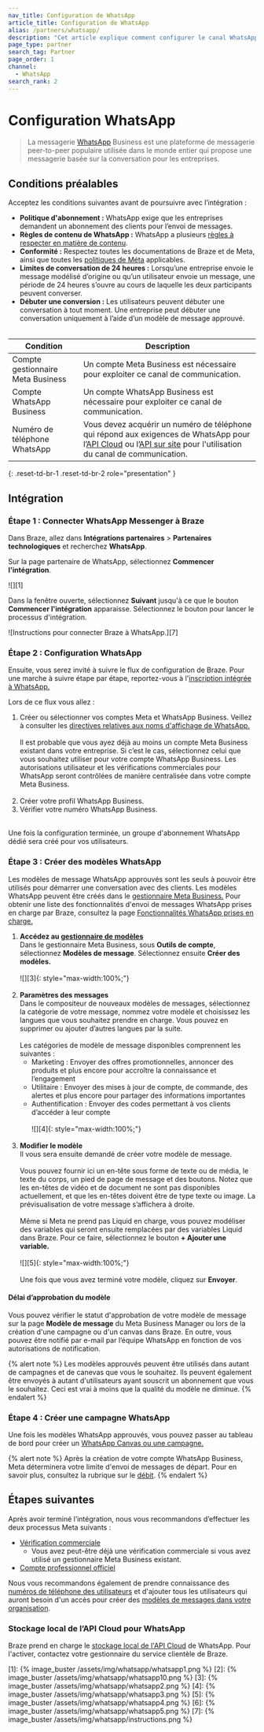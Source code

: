 ```yaml
---
nav_title: Configuration de WhatsApp
article_title: Configuration de WhatsApp
alias: /partners/whatsapp/
description: "Cet article explique comment configurer le canal WhatsApp de Braze, y compris les conditions préalables et les étapes suivantes suggérées."
page_type: partner
search_tag: Partner
page_order: 1
channel:
  - WhatsApp
search_rank: 2
---
```


# Configuration WhatsApp

> La messagerie [WhatsApp](https://www.whatsapp.com/) Business est une plateforme de messagerie peer-to-peer populaire utilisée dans le monde entier qui propose une messagerie basée sur la conversation pour les entreprises.	

## Conditions préalables

Acceptez les conditions suivantes avant de poursuivre avec l’intégration :

- **Politique d'abonnement :** WhatsApp exige que les entreprises demandent un abonnement des clients pour l’envoi de messages.
- **Règles de contenu de WhatsApp :** WhatsApp a plusieurs [règles à respecter en matière de contenu](https://www.whatsapp.com/legal/commerce-policy?l=en).
- **Conformité :** Respectez toutes les documentations de Braze et de Meta, ainsi que toutes les [politiques de Méta](https://www.whatsapp.com/legal/?lang=en) applicables.
- **Limites de conversation de 24 heures :** Lorsqu’une entreprise envoie le message modélisé d’origine ou qu’un utilisateur envoie un message, une période de 24 heures s’ouvre au cours de laquelle les deux participants peuvent converser. 
- **Débuter une conversion :** Les utilisateurs peuvent débuter une conversation à tout moment. Une entreprise peut débuter une conversation uniquement à l’aide d’un modèle de message approuvé.
<br><br>

| Condition| Description|
| ---| --- |
| Compte gestionnaire Meta Business | Un compte Meta Business est nécessaire pour exploiter ce canal de communication. |
| Compte WhatsApp Business | Un compte WhatsApp Business est nécessaire pour exploiter ce canal de communication. |
| Numéro de téléphone WhatsApp | Vous devez acquérir un numéro de téléphone qui répond aux exigences de WhatsApp pour l’[API Cloud](https://developers.facebook.com/docs/whatsapp/cloud-api/phone-numbers) ou l’[API sur site](https://developers.facebook.com/docs/whatsapp/on-premises/phone-numbers) pour l'utilisation du canal de communication.  | 
{: .reset-td-br-1 .reset-td-br-2 role="presentation" }

## Intégration

### Étape 1 : Connecter WhatsApp Messenger à Braze

Dans Braze, allez dans **Intégrations partenaires** > **Partenaires technologiques** et recherchez **WhatsApp**.

Sur la page partenaire de WhatsApp, sélectionnez **Commencer l'intégration**.

![][1]

Dans la fenêtre ouverte, sélectionnez **Suivant** jusqu'à ce que le bouton **Commencer l'intégration** apparaisse. Sélectionnez le bouton pour lancer le processus d'intégration.

![Instructions pour connecter Braze à WhatsApp.][7]

### Étape 2 : Configuration WhatsApp

Ensuite, vous serez invité à suivre le flux de configuration de Braze. Pour une marche à suivre étape par étape, reportez-vous à l'[inscription intégrée à WhatsApp.]({{site.baseurl}}/user_guide/message_building_by_channel/whatsapp/overview/embedded_signup/) 

Lors de ce flux vous allez :
1. Créer ou sélectionner vos comptes Meta et WhatsApp Business. Veillez à consulter les [directives relatives aux noms d'affichage de WhatsApp.](https://www.facebook.com/business/help/757569725593362) <br><br>Il est probable que vous ayez déjà au moins un compte Meta Business existant dans votre entreprise. Si c’est le cas, sélectionnez celui que vous souhaitez utiliser pour votre compte WhatsApp Business. Les autorisations utilisateur et les vérifications commerciales pour WhatsApp seront contrôlées de manière centralisée dans votre compte Meta Business.<br><br>
2. Créer votre profil WhatsApp Business.
3. Vérifier votre numéro WhatsApp Business.<br><br>

Une fois la configuration terminée, un groupe d'abonnement WhatsApp dédié sera créé pour vos utilisateurs.

### Étape 3 : Créer des modèles WhatsApp

Les modèles de message WhatsApp approuvés sont les seuls à pouvoir être utilisés pour démarrer une conversation avec des clients. Les modèles WhatsApp peuvent être créés dans le [gestionnaire Meta Business.](https://www.facebook.com/business/help/2055875911147364?id=2129163877102343) Pour obtenir une liste des fonctionnalités d'envoi de messages WhatsApp prises en charge par Braze, consultez la page [Fonctionnalités WhatsApp prises en charge.]({{site.baseurl}}/user_guide/message_building_by_channel/whatsapp/whatsapp_campaign/create#supported-whatsapp-features)

1. **Accédez au [gestionnaire de modèles](https://business.facebook.com/wa/manage/message-templates)**<br>
Dans le gestionnaire Meta Business, sous **Outils de compte**, sélectionnez **Modèles de message**.
Sélectionnez ensuite **Créer des modèles.**<br><br>![][3]{: style="max-width:100%;"}<br><br>
2. **Paramètres des messages**<br>
Dans le compositeur de nouveaux modèles de messages, sélectionnez la catégorie de votre message, nommez votre modèle et choisissez les langues que vous souhaitez prendre en charge. Vous pouvez en supprimer ou ajouter d’autres langues par la suite.<br><br> 
	Les catégories de modèle de message disponibles comprennent les suivantes :
	- Marketing : Envoyer des offres promotionnelles, annoncer des produits et plus encore pour accroître la connaissance et l’engagement
	- Utilitaire : Envoyer des mises à jour de compte, de commande, des alertes et plus encore pour partager des informations importantes
	- Authentification : Envoyer des codes permettant à vos clients d’accéder à leur compte<br><br> 
	![][4]{: style="max-width:100%;"}<br><br>
3. **Modifier le modèle**<br>
Il vous sera ensuite demandé de créer votre modèle de message. <br><br>Vous pouvez fournir ici un en-tête sous forme de texte ou de média, le texte du corps, un pied de page de message et des boutons. Notez que les en-têtes de vidéo et de document ne sont pas disponibles actuellement, et que les en-têtes doivent être de type texte ou image. La prévisualisation de votre message s’affichera à droite. <br><br>Même si Meta ne prend pas Liquid en charge, vous pouvez modéliser des variables qui seront ensuite remplacées par des variables Liquid dans Braze. Pour ce faire, sélectionnez le bouton **\+ Ajouter une variable.** <br><br>![][5]{: style="max-width:100%;"}<br><br>Une fois que vous avez terminé votre modèle, cliquez sur **Envoyer**. 

#### Délai d’approbation du modèle

Vous pouvez vérifier le statut d'approbation de votre modèle de message sur la page **Modèle de message** du Meta Business Manager ou lors de la création d'une campagne ou d'un canvas dans Braze. En outre, vous pouvez être notifié par e-mail par l’équipe WhatsApp en fonction de vos autorisations de notification. 

{% alert note %}
Les modèles approuvés peuvent être utilisés dans autant de campagnes et de canevas que vous le souhaitez. Ils peuvent également être envoyés à autant d'utilisateurs ayant souscrit un abonnement que vous le souhaitez. Ceci est vrai à moins que la qualité du modèle ne diminue.
{% endalert %}

### Étape 4 : Créer une campagne WhatsApp

Une fois les modèles WhatsApp approuvés, vous pouvez passer au tableau de bord pour créer un [WhatsApp Canvas ou une campagne.]({{site.baseurl}}/user_guide/message_building_by_channel/whatsapp/whatsapp_campaign/create/) 

{% alert note %}
Après la création de votre compte WhatsApp Business, Meta déterminera votre limite d'envoi de messages de départ. Pour en savoir plus, consultez la rubrique sur le [débit]({{site.baseurl}}/user_guide/message_building_by_channel/sms/phone_numbers/10dlc/#throughput).
{% endalert %}

## Étapes suivantes

Après avoir terminé l’intégration, nous vous recommandons d’effectuer les deux processus Meta suivants :
- [Vérification commerciale](https://www.facebook.com/business/help/2058515294227817?id=180505742745347)
	- Vous avez peut-être déjà une vérification commerciale si vous avez utilisé un gestionnaire Meta Business existant. 
- [Compte professionnel officiel](https://www.facebook.com/business/help/604726921052590?ref=search_new_0)

Nous vous recommandons également de prendre connaissance des [numéros de téléphone des utilisateurs]({{site.baseurl}}/user_guide/message_building_by_channel/whatsapp/user_phone_numbers/) et d'ajouter tous les utilisateurs qui auront besoin d'un accès pour créer des [modèles de messages dans votre organisation](https://www.facebook.com/business/help/2169003770027706?id=2190812977867143).

### Stockage local de l’API Cloud pour WhatsApp

Braze prend en charge le [stockage local de l'API Cloud](https://developers.facebook.com/docs/whatsapp/cloud-api/overview/local-storage?content_id=ka6F9gESPqhQpm5) de WhatsApp. Pour l'activer, contactez votre gestionnaire du service clientèle de Braze.

[1]: {% image_buster /assets/img/whatsapp/whatsapp1.png %}
[2]: {% image_buster /assets/img/whatsapp/whatsapp10.png %}
[3]: {% image_buster /assets/img/whatsapp/whatsapp2.png %}
[4]: {% image_buster /assets/img/whatsapp/whatsapp3.png %}
[5]: {% image_buster /assets/img/whatsapp/whatsapp4.png %}
[6]: {% image_buster /assets/img/whatsapp/whatsapp5.png %}
[7]: {% image_buster /assets/img/whatsapp/instructions.png %} 
